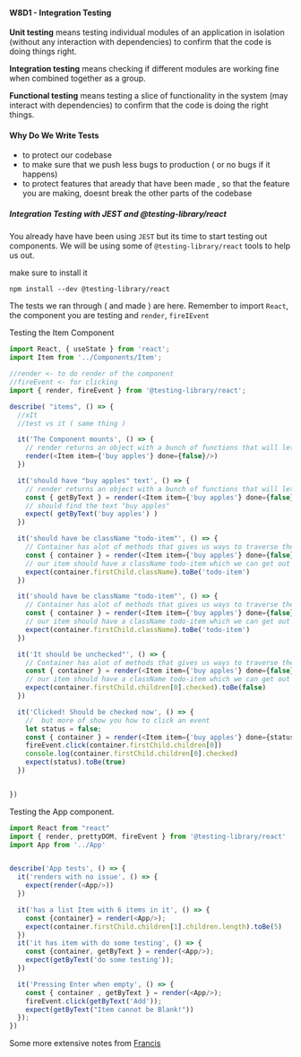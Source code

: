 #### W8D1 - Integration Testing

**Unit testing** means testing individual modules of an application in isolation (without any interaction with dependencies) to confirm that the code is doing things right.

**Integration testing** means checking if different modules are working fine when combined together as a group.

**Functional testing** means testing a slice of functionality in the system (may interact with dependencies) to confirm that the code is doing the right things.


#### Why Do We Write Tests

- to protect our codebase
- to make sure that we push less bugs to production ( or no bugs if it happens)
- to protect features that aready that have been made , so that the feature you are making, doesnt break the other parts of the codebase

##### Integration Testing with JEST and @testing-library/react

You already have have been using `JEST` but its time to start testing out components.
We will be using some of `@testing-library/react` tools to help us out.

make sure to install it

`npm install --dev @testing-library/react`

The tests we ran through ( and made ) are here.
Remember to import `React`, the component you are testing and `render`, `fireIEvent`


Testing the Item Component
```js
import React, { useState } from 'react';
import Item from '../Components/Item';

//render <- to do render of the component
//fireEvent <- for clicking
import { render, fireEvent } from '@testing-library/react';

describe( "items", () => {
  //xIt
  //test vs it ( same thing )

  it('The Component mounts', () => {
    // render returns an object with a bunch of functions that will let us query the DOM
    render(<Item item={'buy apples'} done={false}/>)
  })

  it('should have "buy apples" text', () => {
    // render returns an object with a bunch of functions that will let us query the DOM
    const { getByText } = render(<Item item={'buy apples'} done={false}/>)
    // should find the text "buy apples"
    expect( getByText('buy apples') )
  })

  it('should have be className "todo-item"', () => {
    // Container has alot of methods that gives us ways to traverse the Item DOM
    const { container } = render(<Item item={'buy apples'} done={false}/>)
    // our item should have a className todo-item which we can get out firstChild
    expect(container.firstChild.className).toBe('todo-item')
  })

  it('should have be className "todo-item"', () => {
    // Container has alot of methods that gives us ways to traverse the Item DOM
    const { container } = render(<Item item={'buy apples'} done={false}/>)
    // our item should have a className todo-item which we can get out firstChild
    expect(container.firstChild.className).toBe('todo-item')
  })

  it('It should be unchecked"', () => {
    // Container has alot of methods that gives us ways to traverse the Item DOM
    const { container } = render(<Item item={'buy apples'} done={false}/>)
    // our item should have a className todo-item which we can get out firstChild
    expect(container.firstChild.children[0].checked).toBe(false)
  })

  it('Clicked! Should be checked now', () => {
    //  but more of show you how to click an event
    let status = false;
    const { container } = render(<Item item={'buy apples'} done={status} toggleDone={() => status = true }/>)
    fireEvent.click(container.firstChild.children[0])
    console.log(container.firstChild.children[0].checked)
    expect(status).toBe(true)
  })


})
```


Testing the App component.
```js
import React from "react"
import { render, prettyDOM, fireEvent } from '@testing-library/react'
import App from '../App'


describe('App tests', () => {
  it('renders with no issue', () => {
    expect(render(<App/>))
  })

  it('has a list Item with 6 items in it', () => {
    const {container} = render(<App/>);
    expect(container.firstChild.children[1].children.length).toBe(5)
  })
  it('it has item with do some testing', () => {
    const {container, getByText } = render(<App/>);
    expect(getByText('do some testing'));
  })

  it('Pressing Enter when empty', () => {
    const { container , getByText } = render(<App/>);
    fireEvent.click(getByText('Add'));
    expect(getByText("Item cannot be Blank!"))
  });
})
```


Some more extensive notes from [Francis](https://github.com/FrancisBourgouin/lhl-12-w8d1)